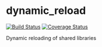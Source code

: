 # dynamic_reload

[![Build Status](https://travis-ci.org/emoon/dynamic_reload.svg?branch=master)](https://travis-ci.org/emoon/dynamic_reload)
[![Coverage Status](https://coveralls.io/repos/github/emoon/dynamic_reload/badge.svg?branch=master)](https://coveralls.io/github/emoon/dynamic_reload?branch=master)

Dynamic reloading of shared libraries
